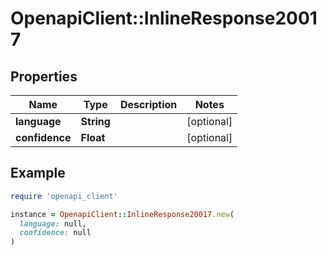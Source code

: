 # OpenapiClient::InlineResponse20017

## Properties

| Name | Type | Description | Notes |
| ---- | ---- | ----------- | ----- |
| **language** | **String** |  | [optional] |
| **confidence** | **Float** |  | [optional] |

## Example

```ruby
require 'openapi_client'

instance = OpenapiClient::InlineResponse20017.new(
  language: null,
  confidence: null
)
```

